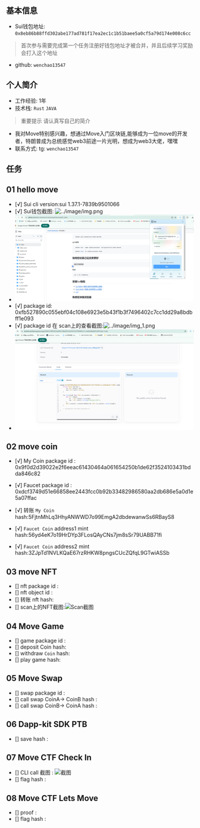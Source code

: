 ## 基本信息
- Sui钱包地址: `0x8eb86b88ffd302abe177ad781f17ea2ec1c1b51baee5a0cf5a79d174e008c6cc`
> 首次参与需要完成第一个任务注册好钱包地址才被合并，并且后续学习奖励会打入这个地址
- github: `wenchao13547`

## 个人简介
- 工作经验: 1年
- 技术栈: `Rust` `JAVA`
> 重要提示 请认真写自己的简介
- 我对Move特别感兴趣，想通过Move入门区块链,能够成为一位move的开发者，特朗普成为总统感觉web3前途一片光明，想成为web3大佬，嘿嘿
- 联系方式: tg: `wenchao13547` 

## 任务

##   01 hello move  
- [√] Sui cli version:sui 1.37.1-7839b9501066
- [√] Sui钱包截图: ![../image/img.png](./images/你的)
- ![img.png](image%2Fimg.png)
- [√] package id: 0xfb527890c055ebf04c108e6923e5b43f1b3f7496402c7cc1dd29a8bdbff1e093
- [√] package id 在 scan上的查看截图:![../image/img_1.png](./images/你的图片地址)
- ![img_1.png](image%2Fimg_1.png)

##   02 move coin
- [√] My Coin package id : 0x9f0d2d39022e2f6eeac61430464a061654250b1de62f3524103431bdda846c82
- [√] Faucet package id : 0xdcf3749d51e66858ee2443fcc0b92b33482986580aa2db686e5a0d1e5a07ffac
- [√] 转账 `My Coin` hash:5FjtnMhLq3HhyANWWD7o99EmgA2dbdewanwSs6RBayS8
- [√] `Faucet Coin` address1 mint hash:56yd4eK7o19HrDYp3FLosQAyCNs7jm8sSr79UABB71fi

- [√] `Faucet Coin` address2 mint hash:3ZJpTd1NVLKQaE67rzRHKW8pngsCUcZQfqL9GTwiASSb

##   03 move NFT
- [] nft package id :
- [] nft object id : 
- [] 转账 nft  hash:
- [] scan上的NFT截图:![Scan截图](./images/你的图片地址)

##   04 Move Game
- [] game package id :
- [] deposit Coin hash:
- [] withdraw `Coin` hash:
- [] play game hash:

##   05 Move Swap
- [] swap package id :
- [] call swap CoinA-> CoinB  hash :
- [] call swap CoinB-> CoinA  hash :

##   06 Dapp-kit SDK PTB
- [] save hash :

##   07 Move CTF Check In
- [] CLI call 截图 : ![截图](./images/你的图片地址)
- [] flag hash :

##   08 Move CTF Lets Move
- [] proof : 
- [] flag hash :
